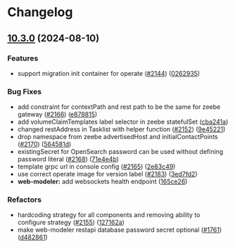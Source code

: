 # Changelog

## [10.3.0](https://github.com/camunda/camunda-platform-helm/compare/camunda-platform-latest-v10.2.1...camunda-platform-latest-10.3.0) (2024-08-10)


### Features

* support migration init container for operate ([#2144](https://github.com/camunda/camunda-platform-helm/issues/2144)) ([0262935](https://github.com/camunda/camunda-platform-helm/commit/026293570c021f97cf73d25047e63083d9f1392f))


### Bug Fixes

* add constraint for contextPath and rest path to be the same for zeebe gateway ([#2166](https://github.com/camunda/camunda-platform-helm/issues/2166)) ([e878815](https://github.com/camunda/camunda-platform-helm/commit/e878815ba43202802b07bdb9f2a807220ebc9ef9))
* add volumeClaimTemplates label selector in zeebe statefulSet ([cba241a](https://github.com/camunda/camunda-platform-helm/commit/cba241ac62d3ceee6e350cd27e3dc1f29f5c10b8))
* changed restAddress in Tasklist with helper function ([#2152](https://github.com/camunda/camunda-platform-helm/issues/2152)) ([9e45221](https://github.com/camunda/camunda-platform-helm/commit/9e45221a4fae96d51d105fb8a6e84fe589c3153c))
* drop namespace from zeebe advertisedHost and initialContactPoints ([#2170](https://github.com/camunda/camunda-platform-helm/issues/2170)) ([564581d](https://github.com/camunda/camunda-platform-helm/commit/564581d1f136f055a72975f362812b567937ccfc))
* existingSecret for OpenSearch password can be used without defining password literal ([#2168](https://github.com/camunda/camunda-platform-helm/issues/2168)) ([71e4e4b](https://github.com/camunda/camunda-platform-helm/commit/71e4e4b7af7cef7e4d4e5348a94f1bcc09b0eea9))
* template grpc url in console config ([#2165](https://github.com/camunda/camunda-platform-helm/issues/2165)) ([2e83c49](https://github.com/camunda/camunda-platform-helm/commit/2e83c491c31947ef65891458bb8b884ba5895a8d))
* use correct operate image for version label ([#2183](https://github.com/camunda/camunda-platform-helm/issues/2183)) ([3ed7fd2](https://github.com/camunda/camunda-platform-helm/commit/3ed7fd2e75f3cd1330af7b56e401c462081165de))
* **web-modeler:** add websockets health endpoint ([165ce26](https://github.com/camunda/camunda-platform-helm/commit/165ce260fd6ecf04bebc94ab2291767fa4a7015b))


### Refactors

* hardcoding strategy for all components and removing ability to configure strategy ([#2155](https://github.com/camunda/camunda-platform-helm/issues/2155)) ([127162a](https://github.com/camunda/camunda-platform-helm/commit/127162a83a13b85c60247926d638a037a1077a36))
* make web-modeler restapi database password secret optional ([#1761](https://github.com/camunda/camunda-platform-helm/issues/1761)) ([d482861](https://github.com/camunda/camunda-platform-helm/commit/d4828619728186747fbc4b7825f2315e40422620))
